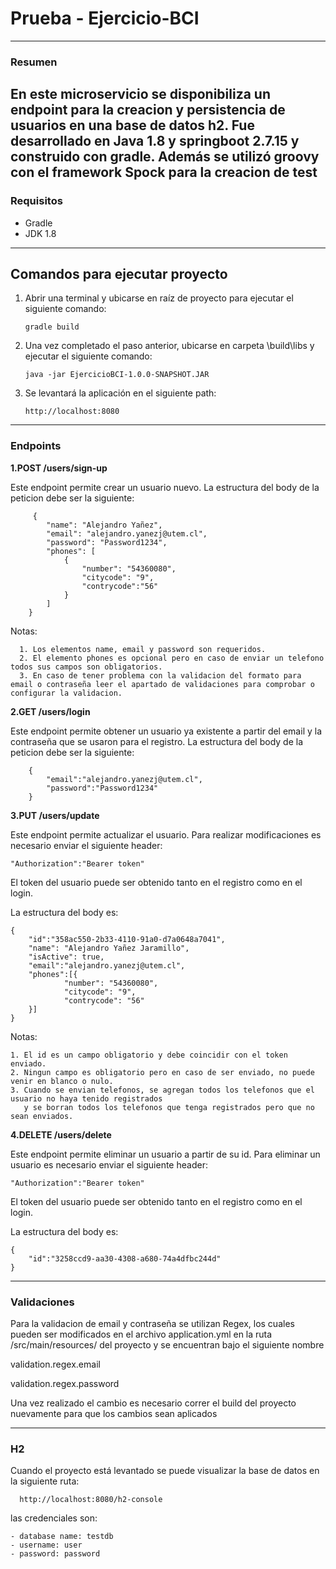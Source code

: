# Prueba - Ejercicio-BCI

---

### Resumen
En este microservicio se disponibiliza un endpoint para la creacion y persistencia de usuarios en una base de datos h2.
Fue desarrollado en Java 1.8 y springboot 2.7.15 y construido con gradle.
Además se utilizó groovy con el framework Spock para la creacion de test
---

### Requisitos
- Gradle
- JDK 1.8

---

## Comandos para ejecutar proyecto
1. Abrir una terminal y ubicarse en raíz de proyecto para ejecutar el siguiente comando:


       gradle build

2. Una vez completado el paso anterior, ubicarse en carpeta \build\libs y ejecutar el siguiente comando:


       java -jar EjercicioBCI-1.0.0-SNAPSHOT.JAR

3. Se levantará la aplicación en el siguiente path:


       http://localhost:8080

---

### Endpoints


<b>  1.POST /users/sign-up </b>

Este endpoint permite crear un usuario nuevo.
La estructura del body de la peticion debe ser la siguiente:



         {
            "name": "Alejandro Yañez",
            "email": "alejandro.yanezj@utem.cl",
            "password": "Password1234",
            "phones": [
                {
                    "number": "54360080",
                    "citycode": "9",
                    "contrycode":"56"
                }
            ]
        }

Notas:

      1. Los elementos name, email y password son requeridos.
      2. El elemento phones es opcional pero en caso de enviar un telefono todos sus campos son obligatorios.
      3. En caso de tener problema con la validacion del formato para email o contraseña leer el apartado de validaciones para comprobar o configurar la validacion.

<b>  2.GET /users/login </b>

Este endpoint permite obtener un usuario ya existente a partir del email y la contraseña que se usaron para el registro.
La estructura del body de la peticion debe ser la siguiente:

        {
            "email":"alejandro.yanezj@utem.cl",
            "password":"Password1234"
        }


<b>  3.PUT /users/update</b>

Este endpoint permite actualizar el usuario. 
Para realizar modificaciones es necesario enviar el siguiente header:

    "Authorization":"Bearer token"

El token del usuario puede ser obtenido tanto en el registro como en el login.

La estructura del body es:

    {
        "id":"358ac550-2b33-4110-91a0-d7a0648a7041",
        "name": "Alejandro Yañez Jaramillo",
        "isActive": true,
        "email":"alejandro.yanezj@utem.cl",
        "phones":[{
                "number": "54360080",
                "citycode": "9",
                "contrycode": "56"
        }]
    }

Notas:

    1. El id es un campo obligatorio y debe coincidir con el token enviado. 
    2. Ningun campo es obligatorio pero en caso de ser enviado, no puede venir en blanco o nulo.
    3. Cuando se envian telefonos, se agregan todos los telefonos que el usuario no haya tenido registrados
       y se borran todos los telefonos que tenga registrados pero que no sean enviados.
    
<b>  4.DELETE /users/delete </b>

Este endpoint permite eliminar un usuario a partir de su id.
Para eliminar un usuario es necesario enviar el siguiente header:

    "Authorization":"Bearer token"

El token del usuario puede ser obtenido tanto en el registro como en el login.

La estructura del body es:

    {
        "id":"3258ccd9-aa30-4308-a680-74a4dfbc244d"
    }

---

### Validaciones
Para la validacion de email y contraseña se utilizan Regex, los cuales pueden ser modificados en el archivo
application.yml en la ruta /src/main/resources/ del proyecto y se encuentran bajo el siguiente nombre

validation.regex.email

validation.regex.password

Una vez realizado el cambio es necesario correr el build del proyecto nuevamente para que los cambios sean aplicados



---

### H2
Cuando el proyecto está levantado se puede visualizar la base de datos en la siguiente ruta:


      http://localhost:8080/h2-console


las credenciales son:

    - database name: testdb
    - username: user
    - password: password